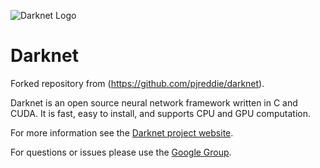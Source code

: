 ![Darknet Logo](http://pjreddie.com/media/files/darknet-black-small.png)

# Darknet #
Forked repository from (https://github.com/pjreddie/darknet).

Darknet is an open source neural network framework written in C and CUDA. It is fast, easy to install, and supports CPU and GPU computation.

For more information see the [Darknet project website](http://pjreddie.com/darknet).

For questions or issues please use the [Google Group](https://groups.google.com/forum/#!forum/darknet).
